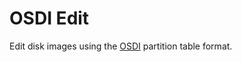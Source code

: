 # OSDI Edit
Edit disk images using the [OSDI](https://github.com/lunaboards-dev/Random-OC-Docs/blob/master/formats/osdi/1.1.md) partition table format.
